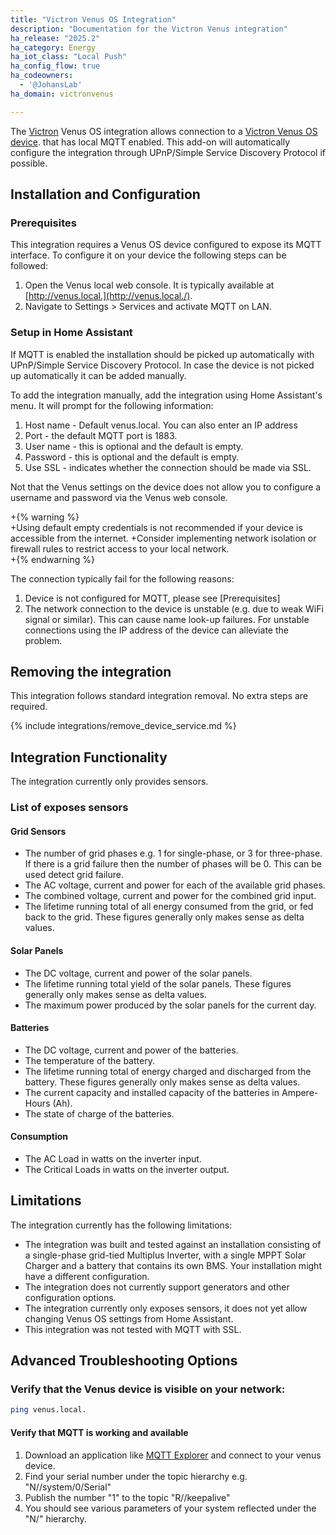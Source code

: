 ```yaml
---
title: "Victron Venus OS Integration"
description: "Documentation for the Victron Venus integration"
ha_release: "2025.2"
ha_category: Energy
ha_iot_class: "Local Push"
ha_config_flow: true
ha_codeowners:
  - '@JohansLab'
ha_domain: victronvenus

---
```


The [Victron](https://www.victronenergy.com/) Venus OS integration allows connection to 
a [Victron Venus OS device](https://www.victronenergy.com/monitoring).
 that has local MQTT enabled. This add-on will automatically configure the
  integration through UPnP/Simple Service Discovery Protocol if possible.

## Installation and Configuration

### Prerequisites

This integration requires a Venus OS device configured to expose its MQTT interface.
To configure it on your device the following steps can be followed:

1. Open the Venus local web console. It is typically available at 
[http://venus.local.](http://venus.local./). 
2. Navigate to Settings > Services and activate MQTT on LAN.

### Setup in Home Assistant

If MQTT is enabled the installation should be picked up automatically with 
UPnP/Simple Service Discovery Protocol. In case the device is not picked up automatically
it can be added manually.

To add the integration manually, add the integration using Home Assistant's
menu. It will prompt for the following information:

1. Host name - Default venus.local. You can also enter an IP address
2. Port - the default MQTT port is 1883.
3. User name - this is optional and the default is empty. 
4. Password - this is optional and the default is empty.
5. Use SSL - indicates whether the connection should be made via SSL.

Not that the Venus settings on the device does not allow you to configure
a username and password via the Venus web console.

+{% warning %}  
+Using default empty credentials is not recommended if your device is accessible from the internet. 
+Consider implementing network isolation or firewall rules to restrict access to your local network.  
+{% endwarning %}  

The connection typically fail for the following reasons:

1. Device is not configured for MQTT, please see [Prerequisites]
2. The network connection to the device is unstable (e.g. due to weak WiFi signal
or similar). This can cause name look-up failures. For unstable connections using
the IP address of the device can alleviate the problem.


## Removing the integration

This integration follows standard integration removal. No extra steps are required.

{% include integrations/remove_device_service.md %}

## Integration Functionality

The integration currently only provides sensors.

### List of exposes sensors

#### Grid Sensors

- The number of grid phases e.g. 1 for single-phase, or 3 for three-phase.
If there is a grid failure then the number of phases will be 0. This can be used
detect grid failure.
- The AC voltage, current and power for each of the available grid phases.
- The combined voltage, current and power for the combined grid input.
- The lifetime running total of all energy consumed from the grid, or fed back
to the grid. These figures generally only makes sense as delta values.

#### Solar Panels

- The DC voltage, current and power of the solar panels.
- The lifetime running total yield of the solar panels. These figures generally
only makes sense as delta values.
- The maximum power produced by the solar panels for the current day.

#### Batteries

- The DC voltage, current and power of the batteries.
- The temperature of the battery.
- The lifetime running total of energy charged and discharged from the battery.
These figures generally only makes sense as delta values.
- The current capacity and installed capacity of the batteries in Ampere-Hours (Ah).
- The state of charge of the batteries.

#### Consumption

- The AC Load in watts on the inverter input.
- The Critical Loads in watts on the inverter output.

## Limitations

The integration currently has the following limitations:

- The integration was built and tested against an installation consisting of a
single-phase grid-tied Multiplus Inverter, with a single MPPT Solar Charger and
a battery that contains its own BMS. Your installation might have a different
configuration.
- The integration does not currently support generators and other configuration
 options.
- The integration currently only exposes sensors, it does not yet allow changing
Venus OS settings from Home Assistant.
- This integration was not tested with MQTT with SSL. 


## Advanced Troubleshooting Options

### Verify that the Venus device is visible on your network:

```bash
ping venus.local.
```

#### Verify that MQTT is working and available

1. Download an application like [MQTT Explorer](http://mqtt-explorer.com/) and
connect to your venus device.
2. Find your serial number under the topic hierarchy e.g. "N/<serial>/system/0/Serial"
3. Publish the number "1" to the topic "R/<serial>/keepalive"
4. You should see various parameters of your system reflected under the "N/<serial>" 
hierarchy.
